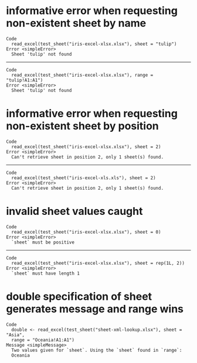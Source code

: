 # informative error when requesting non-existent sheet by name

    Code
      read_excel(test_sheet("iris-excel-xlsx.xlsx"), sheet = "tulip")
    Error <simpleError>
      Sheet 'tulip' not found

---

    Code
      read_excel(test_sheet("iris-excel-xlsx.xlsx"), range = "tulip!A1:A1")
    Error <simpleError>
      Sheet 'tulip' not found

# informative error when requesting non-existent sheet by position

    Code
      read_excel(test_sheet("iris-excel-xlsx.xlsx"), sheet = 2)
    Error <simpleError>
      Can't retrieve sheet in position 2, only 1 sheet(s) found.

---

    Code
      read_excel(test_sheet("iris-excel-xls.xls"), sheet = 2)
    Error <simpleError>
      Can't retrieve sheet in position 2, only 1 sheet(s) found.

# invalid sheet values caught

    Code
      read_excel(test_sheet("iris-excel-xlsx.xlsx"), sheet = 0)
    Error <simpleError>
      `sheet` must be positive

---

    Code
      read_excel(test_sheet("iris-excel-xlsx.xlsx"), sheet = rep(1L, 2))
    Error <simpleError>
      `sheet` must have length 1

# double specification of sheet generates message and range wins

    Code
      double <- read_excel(test_sheet("sheet-xml-lookup.xlsx"), sheet = "Asia",
      range = "Oceania!A1:A1")
    Message <simpleMessage>
      Two values given for `sheet`. Using the `sheet` found in `range`:
      Oceania

